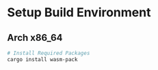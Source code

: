 # Setup Build Environment

## Arch x86_64

```bash
# Install Required Packages
cargo install wasm-pack
```
